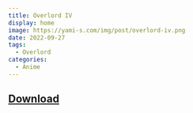 ```yaml
---
title: Overlord IV
display: home
image: https://yami-s.com/img/post/overlord-iv.png
date: 2022-09-27
tags:
  - Overlord
categories:
  - Anime
---
```


## **[Download](https://cloud.yami-s.com/0:/Overlord%20IV/)**
